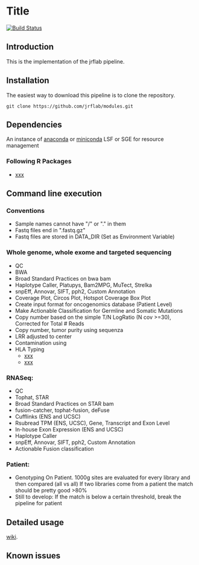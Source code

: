 # Title
[![Build Status](https://travis-ci.org/cBioPortal/cbioportal.svg?branch=master)](https://travis-ci.org/jrflab/modules)


## Introduction
This is the implementation of the jrflab pipeline.

## Installation
The easiest way to download this pipeline is to clone the repository.

```
git clone https://github.com/jrflab/modules.git
```

## Dependencies
An instance of [anaconda](https://www.anaconda.com) or [miniconda](https://conda.io/en/latest/miniconda.html)
LSF or SGE for resource management

### Following R Packages
- [xxx](https://)

## Command line execution
	
### Conventions
- Sample names cannot have "/" or "." in them
- Fastq files end in ".fastq.gz"
- Fastq files are stored in DATA_DIR (Set as Environment Variable) 

### Whole genome, whole exome and targeted sequencing
- QC
- BWA
- Broad Standard Practices on bwa bam  
- Haplotype Caller, Platupys, Bam2MPG, MuTect, Strelka  
- snpEff, Annovar, SIFT, pph2, Custom Annotation  
- Coverage Plot, Circos Plot, Hotspot Coverage Box Plot  
- Create input format for oncogenomics database (Patient Level)  
- Make Actionable Classification for Germline and Somatic Mutations   
- Copy number based on the simple T/N LogRatio (N cov >=30), Corrected for Total # Reads  
- Copy number, tumor purity using sequenza   
- LRR adjusted to center  
- Contamination using 
- HLA Typing
	* [xxx](http://)
	* [xxx](http://)  

### RNASeq:
- QC
- Tophat, STAR
- Broad Standard Practices on STAR bam
- fusion-catcher, tophat-fusion, deFuse
- Cufflinks (ENS and UCSC)
- Rsubread TPM (ENS, UCSC), Gene, Transcript and Exon Level
- In-house Exon Expression (ENS and UCSC)
- Haplotype Caller
- snpEff, Annovar, SIFT, pph2, Custom Annotation
- Actionable Fusion classification

### Patient:
- Genotyping On Patient. 
	1000g sites are evaluated for every library and then compared (all vs all)
	If two libraries come from a patient the match should be pretty good >80%
- Still to develop:
	If the match is below a certain threshold, break the pipeline for patient

## Detailed usage
[wiki](https://github.com/jrflab/modules/wiki).

## Known issues

